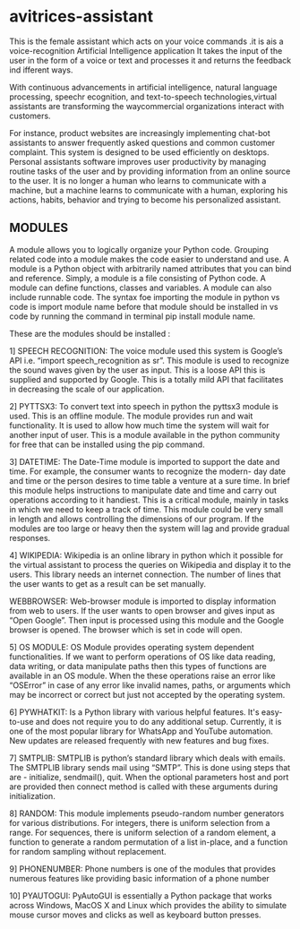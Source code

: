 # avitrices-assistant
This is the female assistant which acts on your  voice commands .it is ais a voice-recognition Artificial Intelligence application
It takes the input of the user in the form of a voice or text and processes it and returns the feedback ind ifferent ways.

With continuous advancements in artificial intelligence, natural language processing, speechr ecognition, and text-to-speech technologies,virtual assistants are transforming the waycommercial organizations interact with customers.

For instance, product websites are increasingly implementing chat-bot assistants to answer frequently asked questions and common customer complaint. This system is designed to be used efficiently on desktops. Personal assistants software improves user productivity by managing routine tasks of the user and by providing information from an online source to the user. It is no longer a human who learns to communicate with a machine, but a machine learns to communicate with a human, exploring his actions, habits, behavior and trying to become his personalized assistant.

## MODULES

A module allows you to logically organize your Python code. Grouping related code into a module makes the code easier to understand and use. A module is a Python object with arbitrarily named attributes that you can bind and reference.
Simply, a module is a file consisting of Python code. A module can define functions, classes and variables. A module can also include runnable code.
The syntax foe importing the module in python vs code is import module name before that module should be installed in vs code by running the command in terminal pip install module name.

These are the modules should be installed :

1] SPEECH RECOGNITION: 
The voice module used this system is Google’s API i.e. “import speech_recognition as sr”. This module is used to recognize the sound waves given by the user as input. This is a loose API this is supplied and supported by Google. This is a totally mild API that facilitates in decreasing the scale of our application.

2] PYTTSX3: 
To convert text into speech in python the pyttsx3 module is used. This is an offline module. The module provides run and wait functionality. It is used to allow how much time the system will wait for another input of user. This is a module available in the python community for free that can be installed using the pip command.

3] DATETIME: 
The Date-Time module is imported to support the date and time. For example, the consumer wants to recognize the modern- day date and time or the person desires to time table a venture at a sure time. In brief this module helps instructions to manipulate date and time and carry out operations according to it handiest. This is a critical module, mainly in tasks in which we need to keep a track of time. This module could be very small in length and allows controlling the dimensions of our program. If the modules are too large or heavy then the system will lag and provide gradual responses.

4] WIKIPEDIA: 
Wikipedia is an online library in python which it possible for the virtual assistant to process the queries on Wikipedia and display it to the users. This library needs an internet connection. The number of lines that the user wants to get as a result can be set manually.

WEBBROWSER: 
Web-browser module is imported to display information from web to users. If the user wants to open browser and gives input as “Open Google”. Then input is processed using this module and the Google browser is opened. The browser which is set in code will open.

5] OS MODULE: 
OS Module provides operating system dependent functionalities. If we want to perform operations of OS like data reading, data writing, or data manipulate paths then this types of functions are available in an OS module. When the these operations raise an error like “OSError” in case of any error like invalid names, paths, or arguments which may be incorrect or correct but just not accepted by the operating system.

6] PYWHATKIT:
Is a Python library with various helpful features. It's easy-to-use and does not require you to do any additional setup. Currently, it is one of the most popular library for WhatsApp and YouTube automation. New updates are released frequently with new features and bug fixes.

7] SMTPLIB: 
SMTPLIB is python’s standard library which deals with emails. The SMTPLIB library sends mail using “SMTP”. This is done using steps that are - initialize, sendmail(), quit. When the optional parameters host and port are provided then connect method is called with these arguments during initialization.

8] RANDOM:
This module implements pseudo-random number generators for various distributions. For integers, there is uniform selection from a range. For sequences, there is uniform selection of a random element, a function to generate a random permutation of a list in-place, and a function for random sampling without replacement.

9] PHONENUMBER:
Phone numbers is one of the modules that provides numerous features like providing basic information of a phone number

10] PYAUTOGUI:
PyAutoGUI is essentially a Python package that works across Windows, MacOS X and Linux which provides the ability to simulate mouse cursor moves and clicks as well as keyboard button presses.




